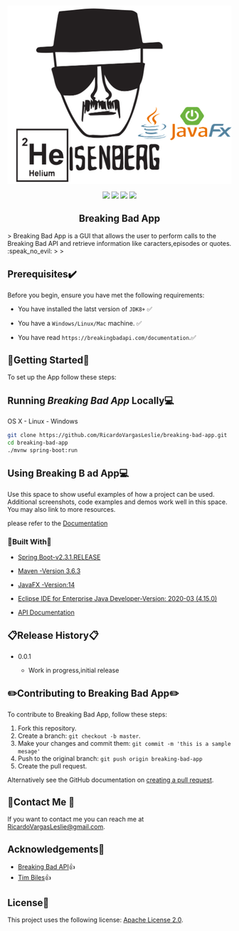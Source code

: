<p align="center">
    <img src="img/main.png"
        height="400" height="400">
</p>
<p align="center">
    <a href="https://github.com/badges/shields/graphs/contributors" alt="Contributors">
        <img src="https://img.shields.io/github/contributors/badges/shields" /></a>
    <a href="#backers" alt="Backers on Open Collective">
        <img src="https://img.shields.io/opencollective/backers/shields" /></a>
    <a href="#sponsors" alt="Sponsors on Open Collective">
        <img src="https://img.shields.io/opencollective/sponsors/shields" /></a>
    <a href="https://github.com/badges/shields/pulse" alt="Activity">
        <img src="https://img.shields.io/github/commit-activity/m/badges/shields" /></a>
</p>



  <h2 align="center">Breaking Bad App</h2>
> Breaking Bad App  is a  GUI  that allows the user to perform calls to the Breaking Bad API and retrieve information like caracters,episodes or quotes. :speak_no_evil:
>
> 

## Prerequisites:heavy_check_mark:

Before you begin, ensure you have met the following requirements:


* You have installed the latst version of `JDK8+` :white_check_mark:

* You have a `Windows/Linux/Mac` machine. :white_check_mark:

* You have read `https://breakingbadapi.com/documentation`.:white_check_mark:

  

## :checkered_flag:Getting Started:checkered_flag:

To set up the App follow these steps:



## Running *Breaking Bad App* Locally:computer:

OS X - Linux - Windows

```sh
git clone https://github.com/RicardoVargasLeslie/breaking-bad-app.git
cd breaking-bad-app
./mvnw spring-boot:run
```



## Using Breaking B ad App:computer:

Use this space to show useful examples of how a project can be used. Additional screenshots, code examples and demos work well in this space. You may also link to more resources.

 please refer to the [Documentation](https://breakingbadapi.com/documentation)



### :hammer:Built With:wrench:

*  [Spring Boot-v2.3.1.RELEASE](https://github.com/spring-projects/spring-boot/releases/tag/v2.3.1.RELEASE)

* [Maven -Version 3.6.3](https://maven.apache.org/)

* [JavaFX -Version:14](https://openjfx.io/)

* [Eclipse IDE for Enterprise Java Developer-Version: 2020-03 (4.15.0)](https://www.eclipse.org/ide/)

* [API Documentation](https://breakingbadapi.com/documentation)

  

## :clipboard:Release History:clipboard:

* 0.0.1
  
  * Work in progress,initial release
  
    

## :pencil2:Contributing to Breaking Bad App:pencil2:
To contribute to Breaking Bad App, follow these steps:

1. Fork this repository.
2. Create a branch: `git checkout -b master`.
3. Make your changes and commit them: `git commit -m 'this is a sample mesage'`
4. Push to the original branch: `git push origin breaking-bad-app`
5. Create the pull request.

Alternatively see the GitHub documentation on [creating a pull request](https://help.github.com/en/github/collaborating-with-issues-and-pull-requests/creating-a-pull-request).

## :email:Contact Me :email:

If you want to contact me you can reach me at RicardoVargasLeslie@gmail.com.

## Acknowledgements:open_hands:

* [Breaking Bad API](https://www.breakingbadapi.com/):thumbsup:
* [Tim Biles](https://github.com/timbiles):thumbsup:

## License:scroll:

This project uses the following license: [Apache License 2.0](<link>).